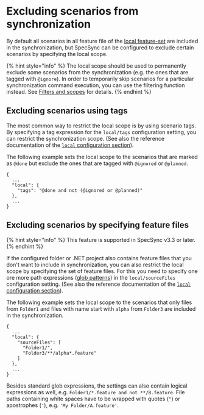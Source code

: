 # Excluding scenarios from synchronization

By default all scenarios in all feature file of the [local feature-set](../../important-concepts/how-to-define-the-local-feature-set-to-be-synchronized.md) are included in the synchronization, but SpecSync can be configured to exclude certain scenarios by specifying the local scope. 

{% hint style="info" %}
The local scope should be used to permanently exclude some scenarios from the synchronization \(e.g. the ones that are tagged with `@ignore`\). In order to temporarily skip scenarios for a particular synchronization command execution, you can use the filtering function instead. See [Filters and scopes](../../important-concepts/filters-and-scopes.md) for details.
{% endhint %}

## Excluding scenarios using tags

The most common way to restrict the local scope is by using scenario tags. By specifying a tag expression for the `local/tags` configuration setting, you can restrict the synchronization scope. \(See also the reference documentation of the [`local` configuration section](../../reference/configuration/configuration-local.md)\). 

The following example sets the local scope to the scenarios that are marked as `@done` but exclude the ones that are tagged with `@ignored` or `@planned`.

```text
{
  ...
  "local": {
    "tags": "@done and not (@ignored or @planned)"
  },
  ...
}
```

## Excluding scenarios by specifying feature files

{% hint style="info" %}
This feature is supported in SpecSync v3.3 or later.
{% endhint %}

If the configured folder or .NET project also contains feature files that you don't want to include in synchronization, you can also restrict the local scope by specifying the set of feature files. For this you need to specify one ore more path expressions \([glob patterns](https://en.wikipedia.org/wiki/Glob_%28programming%29)\) in the `local/sourceFiles` configuration setting. \(See also the reference documentation of the [`local` configuration section](../../reference/configuration/configuration-local.md)\). 

The following example sets the local scope to the scenarios that only files from `Folder1` and files with name start with `alpha` from `Folder3` are included in the synchronization.

```text
{
  ...
  "local": {
    "sourceFiles": [
      "Folder1/",
      "Folder3/**/alpha*.feature"
    ]
  },
  ...
}
```

Besides standard glob expressions, the settings can also contain logical expressions as well, e.g. `Folder1/*.feature and not **/B.feature`. File paths containing white spaces have to be wrapped with quotes (`"`) or apostrophes (`'`), e.g. `'My Folder/A.feature'`.
